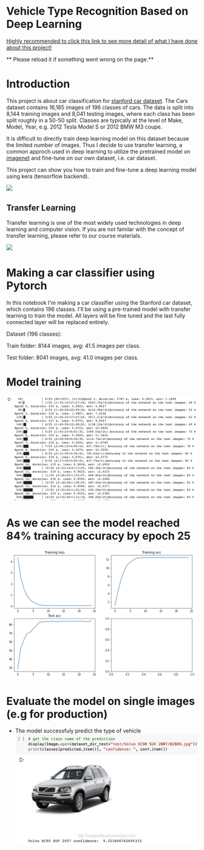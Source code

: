 # Vehicle Type Recognition Based on Deep Learning


<a href="https://github.com/joshlingy/Vehicle-Type-Recognition-Based-on-Deep-Learning/blob/master/SF crime data analysis and modeling.ipynb">Highly recommended to click this link to see more detail of what I have done about this project!</a>


** Please reload it if something went wrong on the page.**

# Introduction

This project is about car classification for [stanford car dataset](https://ai.stanford.edu/~jkrause/cars/car_dataset.html). The Cars dataset contains 16,185 images of 196 classes of cars. The data is split into 8,144 training images and 8,041 testing images, where each class has been split roughly in a 50-50 split. Classes are typically at the level of Make, Model, Year, e.g. 2012 Tesla Model S or 2012 BMW M3 coupe.

It is difficult to directly train deep learning model on this dataset because the limited number of images. Thus I decide to use transfer learning, a common approch used in deep learning to utilize the pretrained model on [imagenet](http://www.image-net.org/) and fine-tune on our own dataset, i.e. car dataset.

This project can show you how to train and fine-tune a deep learning model using kera (tensorflow backend).

![](https://ai.stanford.edu/~jkrause/cars/class_montage.jpg)


## Transfer Learning
Transfer learning is one of the most widely used technologies in deep learning and computer vision. If you are not familar with the concept of transfer learning, please refer to our course materials.

![](https://cdn-images-1.medium.com/max/2000/1*9GTEzcO8KxxrfutmtsPs3Q.png)

# Making a car classifier using Pytorch

In this notebook I'm making a car classifier using the Stanford car dataset, which contains 196 classes.
I'll be using a pre-trained model with transfer learning to train the model. All layers will be fine tuned and the last fully connected layer will be replaced entirely.

Dataset (196 classes):

Train folder: 8144 images, avg: 41.5 images per class.

Test folder: 8041 images, avg: 41.0 images per class.

# Model training
![](graphs/epoch.png)

# As we can see the model reached 84% training accuracy by epoch 25
![](graphs/curve.png)

# Evaluate the model on single images (e.g for production)
* The model successfuly predict the type of vehicle
![](graphs/prediction.png)
